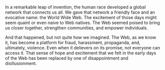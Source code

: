 In a remarkable leap of invention, the human race developed a global network that connects us all. We gave that network a friendly face and an evocative name: the World Wide Web. The excitement of those days might seem quaint or even naive to Web natives. The Web seemed poised to bring us closer together, strengthen communities, and empower individuals.

And that happened, but not quite how we imagined. The Web, as we know it, has become a platform for fraud, harassment, propaganda, and, ultimately, violence. Even when it delievers on its promise, not everyone can access it. That sense of hope and excitement that we felt in the early days of the Web has been replaced by one of disappointment and disillusionment.
